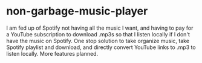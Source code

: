 # non-garbage-music-player
I am fed up of Spotify not having all the music I want, and having to pay for a YouTube subscription to download .mp3s so that I listen locally if I don't have the music on Spotify. One stop solution to take organize music, take Spotify playlist and download, and directly convert YouTube links to .mp3 to listen locally. More features planned.
